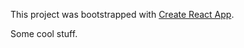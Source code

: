 This project was bootstrapped with [Create React App](https://github.com/facebook/create-react-app).

Some cool stuff.
